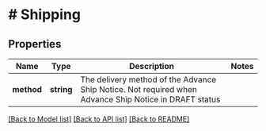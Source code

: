 # # Shipping

## Properties

Name | Type | Description | Notes
------------ | ------------- | ------------- | -------------
**method** | **string** | The delivery method of the Advance Ship Notice. Not required when Advance Ship Notice in DRAFT status |

[[Back to Model list]](../../README.md#models) [[Back to API list]](../../README.md#endpoints) [[Back to README]](../../README.md)
